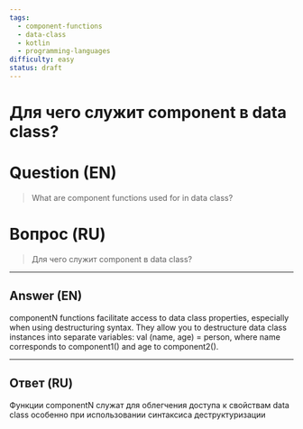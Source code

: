 ```yaml
---
tags:
  - component-functions
  - data-class
  - kotlin
  - programming-languages
difficulty: easy
status: draft
---
```


# Для чего служит component в data class?

# Question (EN)
> What are component functions used for in data class?

# Вопрос (RU)
> Для чего служит component в data class?

---

## Answer (EN)

componentN functions facilitate access to data class properties, especially when using destructuring syntax. They allow you to destructure data class instances into separate variables: val (name, age) = person, where name corresponds to component1() and age to component2().

---

## Ответ (RU)

Функции componentN служат для облегчения доступа к свойствам data class особенно при использовании синтаксиса деструктуризации


